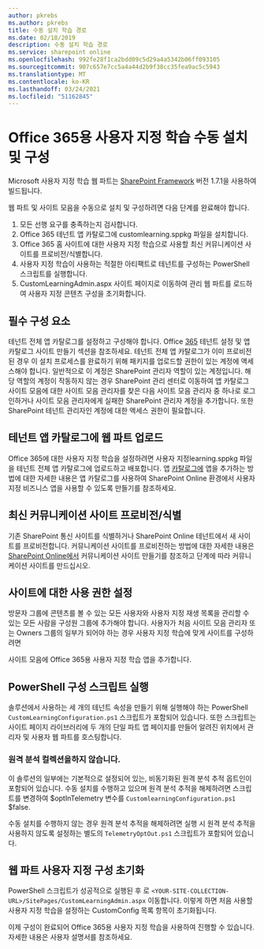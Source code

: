 ```yaml
---
author: pkrebs
ms.author: pkrebs
title: 수동 설치 학습 경로
ms.date: 02/18/2019
description: 수동 설치 학습 경로
ms.service: sharepoint online
ms.openlocfilehash: 992fe28f1ca2bdd09c5d29a4a5342b06ff093105
ms.sourcegitcommit: 907c657e7cc5a4a44d2b9f38cc35fea9ac5c5943
ms.translationtype: MT
ms.contentlocale: ko-KR
ms.lasthandoff: 03/24/2021
ms.locfileid: "51162845"
---
```

# <a name="manually-installing-and-configuring-custom-learning-for-office-365"></a>Office 365용 사용자 지정 학습 수동 설치 및 구성

Microsoft 사용자 지정 학습 웹 파트는 [SharePoint Framework](/sharepoint/dev/spfx/sharepoint-framework-overview) 버전 1.7.1을 사용하여 빌드됩니다.

웹 파트 및 사이트 모음을 수동으로 설치 및 구성하려면 다음 단계를 완료해야 합니다.

1. 모든 선행 요구를 충족하는지 검사합니다.
1. Office 365 테넌트 앱 카탈로그에 customlearning.sppkg 파일을 설치합니다.
1. Office 365 홈 사이트에 대한 사용자 지정 학습으로 사용할 최신 커뮤니케이션 사이트를 프로비전/식별합니다.
1. 사용자 지정 학습이 사용하는 적절한 아티팩트로 테넌트를 구성하는 PowerShell 스크립트를 실행합니다.
1. CustomLearningAdmin.aspx 사이트 페이지로 이동하여 관리 웹 파트를 로드하여 사용자 지정 콘텐츠 구성을 초기화합니다.

## <a name="prerequisites"></a>필수 구성 요소

테넌트 전체 앱 카탈로그를 설정하고 구성해야 합니다. Office [365](/sharepoint/dev/spfx/set-up-your-developer-tenant#create-app-catalog-site) 테넌트 설정 및 앱 카탈로그 사이트 만들기 섹션을 참조하세요. 테넌트 전체 앱 카탈로그가 이미 프로비전된 경우 이 설치 프로세스를 완료하기 위해 패키지를 업로드할 권한이 있는 계정에 액세스해야 합니다. 일반적으로 이 계정은 SharePoint 관리자 역할이 있는 계정입니다. 해당 역할의 계정이 작동하지 않는 경우 SharePoint 관리 센터로 이동하여 앱 카탈로그 사이트 모음에 대한 사이트 모음 관리자를 찾은 다음 사이트 모음 관리자 중 하나로 로그인하거나 사이트 모음 관리자에게 실패한 SharePoint 관리자 계정을 추가합니다. 또한 SharePoint 테넌트 관리자인 계정에 대한 액세스 권한이 필요합니다.

## <a name="upload-the-web-part-to-the-tenant-app-catalog"></a>테넌트 앱 카탈로그에 웹 파트 업로드

Office 365에 대한 사용자 지정 학습을 설정하려면 사용자 지정learning.sppkg 파일을 테넌트 전체 앱 카탈로그에 업로드하고 배포합니다. 앱 [카탈로그에](/sharepoint/use-app-catalog) 앱을 추가하는 방법에 대한 자세한 내용은 앱 카탈로그를 사용하여 SharePoint Online 환경에서 사용자 지정 비즈니스 앱을 사용할 수 있도록 만들기를 참조하세요.

## <a name="provisionidentify-modern-communication-site"></a>최신 커뮤니케이션 사이트 프로비전/식별

기존 SharePoint 통신 사이트를 식별하거나 SharePoint Online 테넌트에서 새 사이트를 프로비전합니다. 커뮤니케이션 사이트를 프로비전하는 방법에 대한 자세한 내용은 [SharePoint Online에서](https://support.office.com/article/create-a-communication-site-in-sharepoint-online-7fb44b20-a72f-4d2c-9173-fc8f59ba50eb) 커뮤니케이션 사이트 만들기를 참조하고 단계에 따라 커뮤니케이션 사이트를 만드십시오.

## <a name="set-permissions-for-the-site"></a>사이트에 대한 사용 권한 설정

방문자 그룹에 콘텐츠를 볼 수 있는 모든 사용자와 사용자 지정 재생 목록을 관리할 수 있는 모든 사람을 구성원 그룹에 추가해야 합니다. 사용자가 처음 사이트 모음 관리자 또는 Owners 그룹의 일부가 되어야 하는 경우 사용자 지정 학습에 맞게 사이트를 구성하려면

사이트 모음에 Office 365용 사용자 지정 학습 앱을 추가합니다.

## <a name="execute-powershell-configuration-script"></a>PowerShell 구성 스크립트 실행

솔루션에서 사용하는 세 개의 테넌트 속성을 만들기 위해 실행해야 하는 PowerShell `CustomLearningConfiguration.ps1` 스크립트가 포함되어 [](/sharepoint/dev/spfx/tenant-properties) 있습니다. 또한 스크립트는 사이트 [](/sharepoint/dev/spfx/web-parts/single-part-app-pages) 페이지 라이브러리에 두 개의 단일 파트 앱 페이지를 만들어 알려진 위치에서 관리자 및 사용자 웹 파트를 호스팅합니다.

### <a name="disabling-telemetry-collection"></a>원격 분석 컬렉션을하지 않습니다.

이 솔루션의 일부에는 기본적으로 설정되어 있는, 비동기화된 원격 분석 추적 옵트인이 포함되어 있습니다. 수동 설치를 수행하고 있으며 원격 분석 추적을 해제하려면 스크립트를 변경하여 $optInTelemetry 변수를 `CustomlearningConfiguration.ps1` $false.

수동 설치를 수행하지 않는 경우 원격 분석 추적을 해제하려면 실행 시 원격 분석 추적을 사용하지 않도록 설정하는 별도의 `TelemetryOptOut.ps1` 스크립트가 포함되어 있습니다.

## <a name="initialize-web-part-custom-configuration"></a>웹 파트 사용자 지정 구성 초기화

PowerShell 스크립트가 성공적으로 실행된 후 로 `<YOUR-SITE-COLLECTION-URL>/SitePages/CustomLearningAdmin.aspx` 이동합니다. 이렇게 하면 처음 사용할 사용자 지정 학습을 설정하는 CustomConfig 목록 항목이 초기화됩니다.

이제 구성이 완료되어 Office 365용 사용자 지정 학습을 사용하여 진행할 수 있습니다. 자세한 내용은 사용자 설명서를 참조하세요.